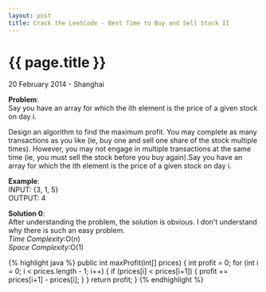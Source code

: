 ```yaml
---
layout: post
title: Crack the LeetCode - Best Time to Buy and Sell Stock II 
---
```


{{ page.title }}
================

<p class="meta">20 February 2014 - Shanghai </p>

**Problem**:  
Say you have an array for which the ith element is the price of a given stock on day i.

Design an algorithm to find the maximum profit. You may complete as many transactions as you like (ie, buy one and sell one share of the stock multiple times). However, you may not engage in multiple transactions at the same time (ie, you must sell the stock before you buy again).Say you have an array for which the ith element is the price of a given stock on day i.

**Example**:  
INPUT: {3, 1, 5}  
OUTPUT: 4   

**Solution 0**:  
After understanding the problem, the solution is obvious. I don't understand why there is such an easy problem.  
*Time Complexity*:O(n)  
*Space Complexity*:O(1)  

{% highlight java %}
public int maxProfit(int[] prices) {
    int profit = 0;
    for (int i = 0; i < prices.length - 1; i++) {
        if (prices[i] < prices[i+1]) {
            profit += prices[i+1] - prices[i];
        }
    }
    return profit;
}
{% endhighlight %}

